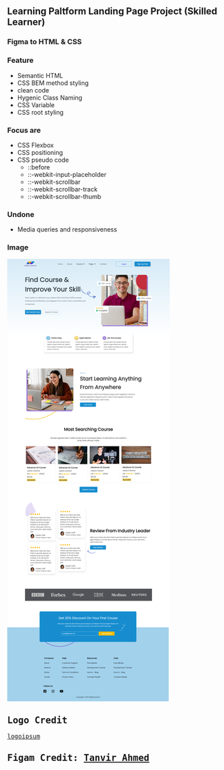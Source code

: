 ## Learning Paltform Landing Page Project (Skilled Learner)

### Figma to HTML & CSS

### Feature
* Semantic HTML
* CSS BEM method styling
* clean code
* Hygenic Class Naming
* CSS Variable
* CSS root styling

### Focus are
* CSS Flexbox
* CSS positioning
* CSS pseudo code
    * ::before
    * ::-webkit-input-placeholder
    * ::-webkit-scrollbar
    * ::-webkit-scrollbar-track
    * ::-webkit-scrollbar-thumb

### Undone
* Media queries and responsiveness

### Image

<kbd>
    <img src="./image.png">    
<kbd/>

<!-- ![image](image.png) -->

## Logo Credit
[logoipsum](https://logoipsum.com/)

## Figam Credit: [Tanvir Ahmed]() 



